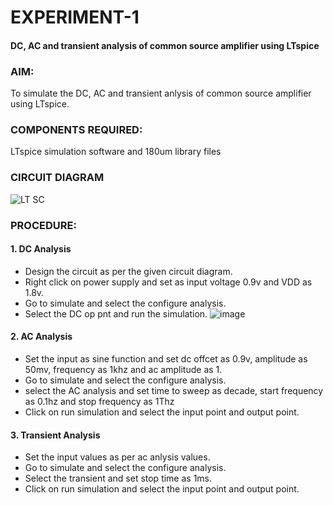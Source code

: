 # EXPERIMENT-1
#### DC, AC and transient analysis of common source amplifier using LTspice

### AIM: 

To simulate the DC, AC and transient anlysis of common source amplifier using LTspice.

### COMPONENTS REQUIRED:

LTspice simulation software and 180um library files

### CIRCUIT DIAGRAM

![LT SC](https://github.com/user-attachments/assets/b7fcf9cd-cf47-4cff-a80a-93426c82dcda)

### PROCEDURE:
#### 1. DC Analysis
* Design the circuit as per the given circuit diagram.
* Right click on power supply and set as input voltage 0.9v and VDD as 1.8v.
* Go to simulate and select the configure analysis.
* Select the DC op pnt and run the simulation.
  ![image](https://github.com/user-attachments/assets/4c472f89-bbfc-4ee4-ae45-14294029eebb)


#### 2. AC Analysis
* Set the input as sine function and set dc offcet as 0.9v, amplitude as 50mv, frequency as 1khz and ac amplitude as 1.
* Go to simulate and select the configure analysis.
* select the AC analysis and set time to sweep as decade, start frequency as 0.1hz and stop frequency as 1Thz
* Click on run simulation and select the input point and output point.

#### 3. Transient Analysis
* Set the input values as per ac anlysis values.
* Go to simulate and select the configure analysis.
* Select the transient and set stop time as 1ms.
* Click on run simulation and select the input point and output point.
